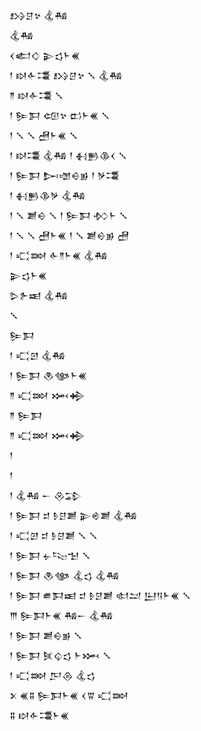 <div class='block'>
<div class='line'>𒋳𒆪𒆳 𒆬𒄀</div>
<div class='line'>𒆬𒄀</div>
<div class='line'>𒌋𒅗𒄭 𒉌𒌓𒈨𒌍</div>
<div class='line'>𒁹 𒊭𒅆𒃮 𒋳𒆪𒆳 𒑳 𒆬𒄀</div>
<div class='line'>𒈫 𒊭𒅆𒃮 𒑳</div>
<div class='line'>𒁹 𒌉𒁕 𒄢𒆳 𒆗𒈨𒌍 𒑳</div>
<div class='line'>𒁹 𒑳 𒑳 𒍇𒈨𒌍 𒑳</div>
<div class='line'>𒁹 𒊭𒃮 𒆬𒄀 𒁹 𒈬𒁖𒆠𒌋 𒑳</div>
<div class='line'>𒁹 𒌉𒁕 𒄖𒌝𒀪𒂊 𒁹 𒃻𒃮</div>
<div class='line'>𒁹 𒈬𒁖𒆠𒃻 𒆬𒄀</div>
<div class='line'>𒁹 𒑳 𒋢𒀪 𒑳 𒁹 𒌉𒁕 𒁴𒈨 𒑳</div>
<div class='line'>𒁹 𒑳 𒑳 𒍇𒈨𒌍 𒁹 𒑳 𒋢𒀪𒂊 𒍇</div>
<div class='line'>𒁹 𒄣𒇷 𒅆𒈫𒈨𒌍 𒆬𒄀</div>
<div class='line'>𒉌𒌓𒈨𒌍</div>
<div class='line'>𒌇𒉿𒀜 𒆬𒄀</div>
<div class='line'>𒑳</div>
<div class='line'>𒌉𒁕</div>
<div class='line'>𒁹 𒄣𒇻 𒆬𒄀</div>
<div class='line'>𒁹 𒌉𒁕 𒊯𒀲𒈨𒌍</div>
<div class='line'>𒈫 𒄣𒇷 𒈲𒄈</div>
<div class='line'>𒈫 𒌉𒁕</div>
<div class='line'>𒈫 𒄣𒇷 𒈲𒄈</div>
<div class='line'>𒁹</div>
<div class='line'>𒁹</div>
<div class='line'>𒁹 𒆬𒄀 𒀸 𒊮𒁉</div>
<div class='line'>𒁹 𒌉𒁕 𒄑 𒊩𒆪𒋢 𒉌𒄴𒋢 𒆬𒄀</div>
<div class='line'>𒁹 𒄣𒇻 𒄑 𒊩𒆪𒋢 𒑳 𒑳</div>
<div class='line'>𒁹 𒌉𒁕 𒉡𒌫𒈠 𒑳</div>
<div class='line'>𒁹 𒌉𒁕 𒊯𒀲 𒆬𒌓 𒆬𒄀</div>
<div class='line'>𒁹 𒌉𒁕 𒌑𒁕𒀜 𒄑 𒊩𒆪𒋢 𒊕𒁺 𒌨𒀀𒈨𒌍 𒑳</div>
<div class='line'>𒐈 𒌉𒁕𒈨𒌍 𒄀𒀸 𒆬𒄀</div>
<div class='line'>𒁹 𒌉𒁕 𒋢𒀪𒂊 𒑳</div>
<div class='line'>𒁹 𒌉𒁕 𒍮𒌒𒌓 𒈨𒈲 𒑳</div>
<div class='line'>𒁹 𒄣𒇷 𒂅𒁲 𒆬𒌓</div>
<div class='line'>𒉽 𒌍𒐉 𒌉𒁕𒈨𒌍 𒌋𒐊 𒄣𒇷</div>
<div class='line'>𒐉 𒊭𒅆𒃮𒈨𒌍</div>
</div>